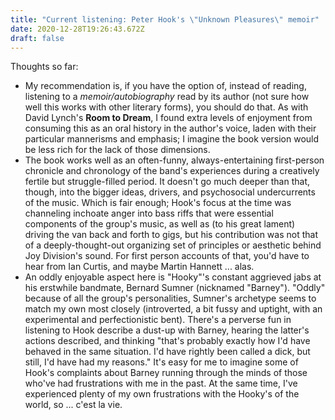 ```yaml
---
title: "Current listening: Peter Hook's \"Unknown Pleasures\" memoir"
date: 2020-12-28T19:26:43.672Z
draft: false
---
```

Thoughts so far:

* My recommendation is, if you have the option of, instead of reading, listening to a *memoir/autobiography* read by its author (not sure how well this works with other literary forms), you should do that. As with David Lynch's **Room to Dream**, I found extra levels of enjoyment from consuming this as an oral history in the author's voice, laden with their particular mannerisms and emphasis; I imagine the book version would be less rich for the lack of those dimensions.
* The book works well as an often-funny, always-entertaining first-person chronicle and chronology of the band's experiences during a creatively fertile but struggle-filled period. It doesn't go much deeper than that, though, into the bigger ideas, drivers, and psychosocial undercurrents of the music. Which is fair enough; Hook's focus at the time was channeling inchoate anger into bass riffs that were essential components of the group's music, as well as (to his great lament) driving the van back and forth to gigs, but his contribution was not that of a deeply-thought-out organizing set of principles or aesthetic behind Joy Division's sound. For first person accounts of that, you'd have to hear from Ian Curtis, and maybe Martin Hannett ... alas.
* An oddly enjoyable aspect here is "Hooky"'s constant aggrieved jabs at his erstwhile bandmate, Bernard Sumner (nicknamed "Barney"). "Oddly" because of all the group's personalities, Sumner's archetype seems to match my own most closely (introverted, a bit fussy and uptight, with an experimental and perfectionistic bent). There's a perverse fun in listening to Hook describe a dust-up with Barney, hearing the latter's actions described, and thinking "that's probably exactly how I'd have behaved in the same situation. I'd have rightly been called a dick, but still, I'd have had my reasons." It's easy for me to imagine some of Hook's complaints about Barney running through the minds of those who've had frustrations with me in the past. At the same time, I've experienced plenty of my own frustrations with the Hooky's of the world, so ... c'est la vie.